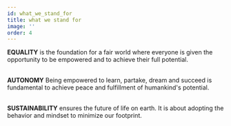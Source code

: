 ```yaml
---
id: what_we_stand_for
title: what we stand for
image: ''
order: 4
---
```


**EQUALITY** is the foundation for a fair world where everyone is given the opportunity to be empowered and to achieve their full potential.
<br />
<br />

**AUTONOMY** Being empowered to learn, partake, dream and succeed is fundamental to achieve peace and fulfillment of humankind's potential.
<br />
<br />

**SUSTAINABILITY** ensures the future of life on earth. It is about adopting the behavior and mindset to minimize our footprint.
